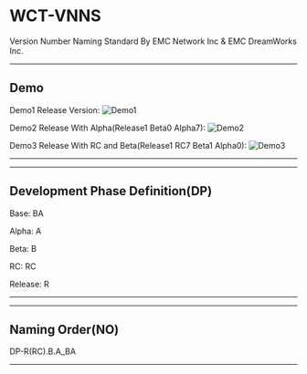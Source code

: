 # WCT-VNNS
Version Number Naming Standard By EMC Network Inc & EMC DreamWorks Inc.

------------
## Demo

Demo1 Release Version: 
![Demo1](https://img.shields.io/badge/Version(VN)-R--1.0.0-success)

Demo2 Release With Alpha(Release1 Beta0 Alpha7): 
![Demo2](https://img.shields.io/badge/Version(VN)-A--1.0.7-success)

Demo3 Release With RC and Beta(Release1 RC7 Beta1 Alpha0): 
![Demo3](https://img.shields.io/badge/Version(VN)-B--1(7).1.0-success)

------------


------------
## Development Phase Definition(DP)

Base: BA

Alpha: A

Beta: B

RC: RC

Release: R

------------


------------
## Naming Order(NO)

DP-R(RC).B.A_BA

------------
